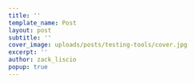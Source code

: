 ```yaml
---
title: ''
template_name: Post
layout: post
subtitle: ''
cover_image: uploads/posts/testing-tools/cover.jpg
excerpt: ''
author: zack_liscio
popup: true
---
```


